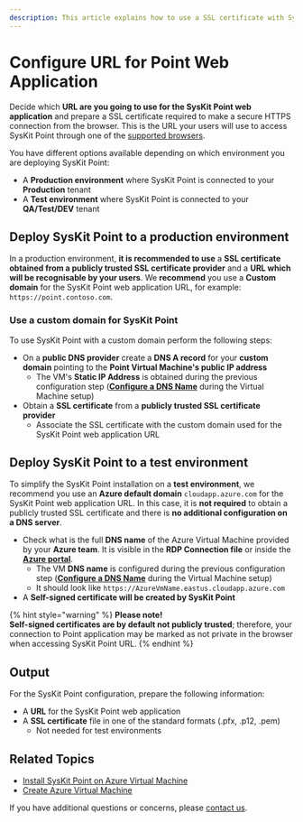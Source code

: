 ```yaml
---
description: This article explains how to use a SSL certificate with SysKit Point.
---
```


# Configure URL for Point Web Application

Decide which **URL are you going to use for the SysKit Point web application** and prepare a SSL certificate required to make a secure HTTPS connection from the browser. This is the URL your users will use to access SysKit Point through one of the [supported browsers](../../requirements/system-requirements.md#supported-browsers).

You have different options available depending on which environment you are deploying SysKit Point:

* A **Production environment** where SysKit Point is connected to your **Production** tenant
* A **Test environment** where SysKit Point is connected to your **QA/Test/DEV** tenant

## Deploy SysKit Point to a production environment

In a production environment, **it is recommended to use** a **SSL certificate obtained from a publicly trusted SSL certificate provider** and a **URL which will be recognisable by your users**. We **recommend** you use a **Custom domain** for the SysKit Point web application URL, for example: `https://point.contoso.com`.

### Use a custom domain for SysKit Point

To use SysKit Point with a custom domain perform the following steps:

* On a **public DNS provider** create a **DNS A record** for your **custom domain** pointing to the **Point Virtual Machine's public IP address**
  * The VM's **Static IP Address** is obtained during the previous configuration step \([**Configure a DNS Name**](create-azure-vm.md#configure-a-dns-name) during the Virtual Machine setup\)
* Obtain a **SSL certificate** from a **publicly trusted SSL certificate provider**
  * Associate the SSL certificate with the custom domain used for the SysKit Point web application URL

## Deploy SysKit Point to a test environment

To simplify the SysKit Point installation on a **test environment**, we recommend you use an **Azure default domain** `cloudapp.azure.com` for the SysKit Point web application URL. In this case, it is **not required** to obtain a publicly trusted SSL certificate and there is **no additional configuration on a DNS server**.

* Check what is the full **DNS name** of the Azure Virtual Machine provided by your **Azure team**. It is visible in the **RDP Connection file** or inside the [**Azure portal**](https://portal.azure.com). 
  * The VM **DNS name** is configured during the previous configuration step \([**Configure a DNS Name**](create-azure-vm.md#configure-a-dns-name) during the Virtual Machine setup\)
  * It should look like `https://AzureVmName.eastus.cloudapp.azure.com`
* A **Self-signed certificate will be created by SysKit Point**

{% hint style="warning" %}
**Please note!**  
**Self-signed certificates are by default not publicly trusted**; therefore, your connection to Point application may be marked as not private in the browser when accessing SysKit Point URL.
{% endhint %}

## Output

For the SysKit Point configuration, prepare the following information:

* A **URL** for the SysKit Point web application
* A **SSL certificate** file in one of the standard formats \(.pfx, .p12, .pem\)
  * Not needed for test environments

## Related Topics

* [Install SysKit Point on Azure Virtual Machine](overview.md)
* [Create Azure Virtual Machine](create-azure-vm.md)

If you have additional questions or concerns, please [contact us](https://www.syskit.com/contact-us/).

